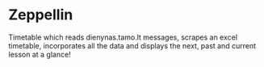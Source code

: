 # Zeppellin
Timetable which reads dienynas.tamo.lt messages, scrapes an excel timetable, incorporates all the data and displays the next, past and current lesson at a glance!
